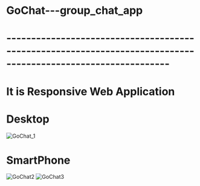 # GoChat---group_chat_app
# -------------------------------------------------------------------------------------------------------------

# It is Responsive Web Application

# Desktop
![GoChat_1](https://github.com/TanujIIITD/GoChat---group_chat_app/assets/88965864/2c3321e0-a503-47c9-a786-197bc728c349)

# SmartPhone
![GoChat2](https://github.com/TanujIIITD/GoChat---group_chat_app/assets/88965864/f35dfeef-6eca-4ec7-98e5-c59789b6ec9e) 
![GoChat3](https://github.com/TanujIIITD/GoChat---group_chat_app/assets/88965864/dd1965a9-692c-4ad4-9605-adf1421101df)
